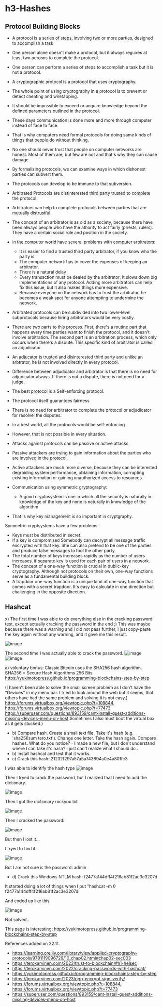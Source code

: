 # h3-Hashes

## Protocol Building Blocks

- A protocol is a series of steps, involving two or more parties, designed to accomplish a task.
- One person alone doesn't make a protocol, but it always reguires at least two perosns to complete the protocol.
- One person can perform a series of steps to accomplish a task but it is not a protocol.

- A cryptographic protocol is a protocol that uses cryptography.
- The whole point of using cryptography in a protocol is to prevent or detect cheating and wiretapping.
- It should be impossible to exceed or acquire knowledge beyond the defined parameters outlined in the protocol.

- These days communication is done more and more through computer instead of face to face.
- That is why computers need formal protocols for doing same kinds of things that people do without thinking.
- No one should never trust that people on computer networks are honest. Most of them are, but few are not and that's why they can cause damage
- By formalizing protocols, we can examine ways in which dishonest parties can subvert them.
- The protocols can develop to be immune to that subversion.

- Arbitrated Protocols are distinterested third party trusted to complete the protocol.
- Arbitrators can help to complete protocols between parties that are mutually distrustful.
- The concept of an arbitrator is as old as a society, because there have been always people who have the athority to act fairly (priests, rulers). They have a certain
  social role and position in the society.

- In the computer world have several problems with computer arbitrators:
    - It is easier to find a trusted third party arbitrator, if you know who the party is
    - The computer network has to cover the expenses of keeping an arbitrator.
    - There is a natural delay
    - Every transaction must be dealed by the arbitrator; It slows down big implementations of any protocol. Adding more arbitrators can help fix this issue,
      but it also makes things more expensive.
    - Because everyone on the network has to trust the arbitrator, he becomes a weak spot for anyone attempting to undermine the network.

- Arbitrated protocols can be subdivided into two lower-level subprotocols because hiring arbitrators would be very costly.
- There are two parts to this process. First, there's a routine part that happens every time parties want to finish the protocol, and it doesn't involve arbitration.   The second part is an arbitration process, which only occurs when there's a dispute. This specific kind of arbitrator is called an adjudicator.
- An adjucator is trusted and disinterested third party and unlike an arbtrator, he is not involved directly in every protocol.

- Difference between adjudicator and arbitrator is that there is no need for adjudicator always. If there is not a dispute, there is not need for a judge.

- The best protocol is a Self-enforcing protocol.
- The protocol itself guarantees fairness
- There is no need for arbitrator to complete the protocol or adjudicator for resolvel the disputes.
- In a best world, all the protocols would be self-enforcing
- However, that is not possible in every situation.

- Attacks against protocols can be passive or active attacks
- Passive attackers are trying to gain information about the parties who are involved in the protocol.
- Active attackers are much more diverse, because they can be interested degraiding system performance, obtaining information, corrupting existing information or gaining unauthorized access to resources.

- Communication using symmetric gryptography:
    - A good cryptosystem is one in which all the security is naturally in knowledge of the key and none is naturally in knowledge of the algorithm
- That is why key management is so important in cryptgraphy.

Symmetric cryptsystems have a few problems:
  - Keys must be distributed in secret.
  - If a key is compromised Somebody can decrypt all message traffic encrypted with that key. She can also pretend to be one of the parties and produce false              messages to fool the other party.
  - The total number of keys increases rapidly as the number of users increases, if separate key is used for each pair of users in a network.
  - The concept of a one-way function is crucial in public-key cryptography. Although not protocols on their own, one-way functions serve as a fundamental building        block.
  - A trapdoor one-way function is a unique kind of one-way function that comes with a secret trapdoor. It's easy to calculate in one direction but challenging in the     opposite direction. 

## Hashcat

x) The first time I was able to do everything else in the cracking password test, except actually cracking the password in the end ;) This was maybe because there was a warning and I did not pass further, I just copy-paste the key again without any warning, and it gave me this result. 

![image](https://github.com/Eeva1/h3-Hashes/assets/149093822/e3cf2a78-771a-4546-bd48-48f2ec47cf04)


The second time I was actually able to crack the password.
![image](https://github.com/Eeva1/h3-Hashes/assets/149093822/328ee550-fea2-4a06-8750-7ac1a7a17bc0)
![image](https://github.com/Eeva1/h3-Hashes/assets/149093822/d1367bad-b6d7-49d0-a0de-b8f85a4bc3b9)


a) 
voluntary bonus: Classic Bitcoin uses the SHA256 hash algorithm. SHA256 = Secure Hash Algorithms 256 Bits
https://yukimotopress.github.io/programming-blockchains-step-by-step

(I haven't been able to solve the small screen problem as I don't have the "Devices" in my menu bar. I tried to look around the web but it seems, that others have had the same problem and solving it is not easy.)
https://forums.virtualbox.org/viewtopic.php?t=108844, https://forums.virtualbox.org/viewtopic.php?t=77473
https://superuser.com/questions/893159/cant-install-guest-additions-missing-devices-menu-on-host
Sometimes I also must boot the virtual box as it gets stucked.)

- b) Compare hash. Create a small text file. Take it's hash (e.g. 'sha256sum tero.txt'). Change one letter. Take the hash again. Compare hashes. What do you notice?
      - I made a new file, but I don't understand where I can take it's hash? I just can't realize what I should do..
- b) Install hashcat and test that it works.
- c) Crack this hash: 21232f297a57a5a743894a0e4a801fc3

I was able to identify the hash  type
![image](https://github.com/Eeva1/h3-Hashes/assets/149093822/e0247ad0-0214-4417-b239-4c68d5dcace3)

Then I tryed to crack the password, but I realized that I need to add the dictionary. 

![image](https://github.com/Eeva1/h3-Hashes/assets/149093822/31a2b7de-899d-4fb3-8b63-71543e2f86ba)

Then I got the dictionary rockyou.txt

![image](https://github.com/Eeva1/h3-Hashes/assets/149093822/b4e5c52d-77ef-4fb5-b788-333f4a8e2273)

Then I cracked the password:

![image](https://github.com/Eeva1/h3-Hashes/assets/149093822/e5a08342-c2e6-4df0-b5ed-99dc58126de8)

But then I lost it...

I tryed to find it..

![image](https://github.com/Eeva1/h3-Hashes/assets/149093822/fcfcc866-7653-4899-84a1-09d8c1f655b1)

But I am not sure is the password: admin

- d) Crack this Windows NTLM hash: f2477a144dff4f216ab81f2ac3e3207d

It started doing a lot of things when I put "hashcat -m 0  f2477a144dff4f216ab81f2ac3e3207d

And ended up like this

![image](https://github.com/Eeva1/h3-Hashes/assets/149093822/be458216-29a8-4593-82bb-2e7f10a9478f)

Not solved..

This page is interesting: https://yukimotopress.github.io/programming-blockchains-step-by-step

References added on 22.11.

- https://learning.oreilly.com/library/view/applied-cryptography-protocols/9781119096726/10_chap02.html#chap02-sec003
- https://terokarvinen.com/2023/trust-to-blockchain/#h1-helsec
- https://terokarvinen.com/2022/cracking-passwords-with-hashcat/
- https://yukimotopress.github.io/programming-blockchains-step-by-step
- https://terokarvinen.com/2023/pgp-encrypt-sign-verify/
- https://forums.virtualbox.org/viewtopic.php?t=108844, https://forums.virtualbox.org/viewtopic.php?t=77473
- https://superuser.com/questions/893159/cant-install-guest-additions-missing-devices-menu-on-host
 





      
